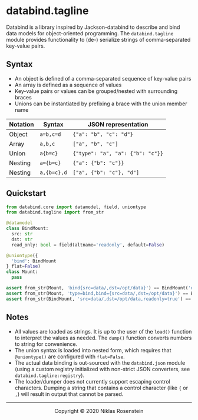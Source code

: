 # databind.tagline

Databind is a library inspired by Jackson-databind to describe and bind data models for
object-oriented programming. The `databind.tagline` module provides functionality to (de-)
serialize strings of comma-separated key-value pairs.

## Syntax

* An object is defined of a comma-separated sequence of key-value pairs
* An array is defined as a sequence of values
* Key-value pairs or values can be grouped/nested with surrounding braces
* Unions can be instantiated by prefixing a brace with the union member name

| Notation | Syntax      | JSON representation    |
| -------- | ----------- | ---------------------- |
| Object   | `a=b,c=d`   | `{"a": "b", "c": "d"}` |
| Array    | `a,b,c`     | `["a", "b", "c"]` |
| Union    | `a{b=c}`    | `{"type": "a", "a": {"b": "c"}}` |
| Nesting  | `a={b=c}`   | `{"a": {"b": "c"}}` |
| Nesting  | `a,{b=c},d` | `["a", {"b": "c"}, "d"]` |

## Quickstart

```python
from databind.core import datamodel, field, uniontype
from databind.tagline import from_str

@datamodel
class BindMount:
  src: str
  dst: str
  read_only: bool = field(altname='readonly', default=False)

@uniontype({
  'bind': BindMount
} flat=False)
class Mount:
  pass

assert from_str(Mount, 'bind{src=data/,dst=/opt/data}') == BindMount('data/', '/opt/data')
assert from_str(Mount, 'type=bind,bind={src=data/,dst=/opt/data}') == BindMount('data/', '/opt/data')
assert from_str(BindMount, 'src=data/,dst=/opt/data,readonly=true') == BindMount('data/', '/opt/data')
```

## Notes

* All values are loaded as strings. It is up to the user of the `load()` function to interpret
  the values as needed. The `dump()` function converts numbers to string for convenience.
* The union syntax is loaded into nested form, which requires that `@uniontype()` are configured
  with `flat=False`.
* The actual data binding is out-sourced with the `databind.json` module (using a custom registry
  initialized with non-strict JSON converters, see `databind.tagline:registry`).
* The loader/dumper does not currently support escaping control characters. Dumping a string
  that contains a control character (like `{` or `,`) will result in output that cannot be
  parsed.

---

<p align="center">Copyright &copy; 2020 Niklas Rosenstein</p>
